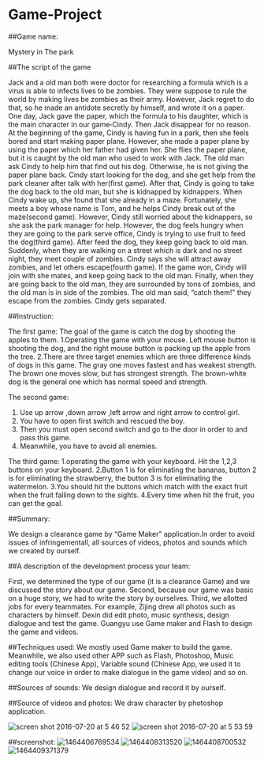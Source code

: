 # Game-Project
##Game name:

Mystery in The park

##The script of the game

Jack and a old man both were doctor for researching a formula which is a virus is able to
infects lives to be zombies. They were suppose to rule the world by making lives be zombies as
their army. However, Jack regret to do that, so he made an antidote secretly by himself, and
wrote it on a paper. One day, Jack gave the paper, which the formula to his daughter, which is
the main character in our game‐Cindy. Then Jack disappear for no reason.
At the beginning of the game, Cindy is having fun in a park, then she feels bored and start
making paper plane. However, she made a paper plane by using the paper which her father had
given her. She flies the paper plane, but it is caught by the old man who used to work with Jack.
The old man ask Cindy to help him that find out his dog. Otherwise, he is not giving the paper
plane back.
Cindy start looking for the dog, and she get help from the park cleaner after talk with
her(first game). After that, Cindy is going to take the dog back to the old man, but she is
kidnapped by kidnappers. When Cindy wake up, she found that she already in a maze.
Fortunately, she meets a boy whose name is Tom, and he helps Cindy break out of the
maze(second game). However, Cindy still worried about the kidnappers, so she ask the park
manager for help. However, the dog feels hungry when they are going to the park serve office,
Cindy is trying to use fruit to feed the dog(third game). After feed the dog, they keep going back
to old man. Suddenly, when they are walking on a street which is dark and no street night, they
meet couple of zombies. Cindy says she will attract away zombies, and let others escape(fourth
game). If the game won, Cindy will join with she mates, and keep going back to the old man.
Finally, when they are going back to the old man, they are surrounded by tons of zombies,
and the old man is in side of the zombies. The old man said, “catch them!” they escape from
the zombies. Cindy gets separated.

##Instruction:

The first game:
The goal of the game is catch the dog by shooting the apples to them.
1.Operating the game with your mouse. Left mouse button is shooting the dog, and the right
mouse button is packing up the apple from the tree.
2.There are three target enemies which are three difference kinds of dogs in this game.
The gray one moves fastest and has weakest strength. The brown one moves slow, but has
strongest strength. The brown-white dog is the general one which has normal speed and strength.

The second game:
1. Use up arrow ,down arrow ,left arrow and right arrow to control girl.
2. You have to open first switch and rescued the boy.
3. Then you must open second switch and go to the door in order to and pass this game.
4. Meanwhile, you have to avoid all enemies.

The third game:
1.operating the game with your keyboard. Hit the 1,2,3 buttons on your keyboard.
2.Button 1 is for eliminating the bananas, button 2 is for eliminating the strawberry, the button 3
is for eliminating the watermelon.
3.You should hit the buttons which match with the exact fruit when the fruit falling down to the
sights.
4.Every time when hit the fruit, you can get the goal.

##Summary:

We design a clearance game by “Game Maker” application.In order to avoid issues of infringementall, 
all sources of videos, photos and sounds which we created by ourself.

##A description of the development process your team:

First, we determined the type of our game (it is a clearance Game) and we discussed the story about our game. Second, because our game was basic on a huge story, we had to write the story by ourselves. Third, we allotted jobs for every teammates. For example, Zijing drew all photos such as characters by himself. Dexin did edit photo, music synthesis, design dialogue and test the game. Guangyu use Game maker and Flash to design the game and videos. 

##Techniques used:
We mostly used Game maker to build the game. Meanwhile, we also used other APP such as Flash, Photoshop, Music editing tools (Chinese App), Variable sound (Chinese App, we used it to change our voice in order to make dialogue in the game video) and so on.

##Sources of sounds:
We design dialogue and record it by ourself.

##Source of videos and photos:
We draw character by photoshop application.

![screen shot 2016-07-20 at 5 46 52](https://cloud.githubusercontent.com/assets/18043807/17007993/014821b2-4ea2-11e6-810e-8e7fbad62a4b.png)
![screen shot 2016-07-20 at 5 53 59](https://cloud.githubusercontent.com/assets/18043807/17008075/006e8e24-4ea3-11e6-8553-a6da1f71be8f.png)

##screenshot:
![1464406769534](https://cloud.githubusercontent.com/assets/18043807/17008536/fd781dda-4ea6-11e6-8ce4-cc6a359d4043.gif)
![1464408313520](https://cloud.githubusercontent.com/assets/18043807/17008594/7afcd822-4ea7-11e6-9c8b-8521b9dfc364.gif)
![1464408700532](https://cloud.githubusercontent.com/assets/18043807/17008593/7af238b8-4ea7-11e6-9c3c-b0fd67d8e7b4.gif)
![1464409371379](https://cloud.githubusercontent.com/assets/18043807/17008595/7afd6db4-4ea7-11e6-9ee7-b77116c9fa5f.gif)
